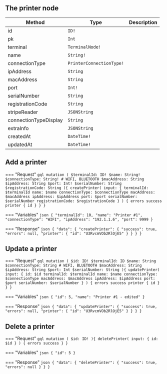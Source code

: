 ## The printer node

| Method                | Type                     | Description |
| --------------------- | ------------------------ | ----------- |
| id                    | `ID!`                    |
| pk                    | `Int`                    |
| terminal              | `TerminalNode!`          |
| name                  | `String!`                |
| connectionType        | `PrinterConnectionType!` |
| ipAddress             | `String`                 |
| macAddress            | `String`                 |
| port                  | `Int!`                   |
| serialNumber          | `String`                 |
| registrationCode      | `String`                 |
| stripeReader          | `JSONString`             |
| connectionTypeDisplay | `String`                 |
| extraInfo             | `JSONString`             |
| createdAt             | `DateTime!`              |
| updatedAt             | `DateTime!`              |



## Add a printer

=== "Request"
    ```gql
    mutation (
      $terminalId: ID!
      $name: String!
      $connectionType: String! # WIFI, BLUETOOTH
      $macAddress: String
      $ipAddress: String
      $port: Int!
      $serialNumber: String
      $registrationCode: String
    ){
      createPrinter(
        input: {
          terminalId: $terminalId
          name: $name
          connectionType: $connectionType
          macAddress: $macAddress
          ipAddress: $ipAddress
          port: $port
          serialNumber: $serialNumber
          registrationCode: $registrationCode
        }
      ) {
        errors
        success
        printer {
          id
        }
      }
    }
    ```

=== "Variables"
    ```json
    {
      "terminalId": 10,
      "name": "Printer #1",
      "connectionType": "WIFI",
      "ipAddress": "192.1.1.6",
      "port": 9999
    }
    ```

=== "Response"
    ```json
    {
        "data": {
            "createPrinter": {
                "success": true,
                "errors": null,
                "printer": {
                  "id": "U3RvcmVOb2RlOjE5"
                }
            }
        }
    }
    ```


## Update a printer

=== "Request"
    ```gql
    mutation (
      $id: ID!
      $terminalId: ID
      $name: String
      $connectionType: String # WIFI, BLUETOOTH
      $macAddress: String
      $ipAddress: String
      $port: Int
      $serialNumber: String
    ){
      updatePrinter(
        input: {
          id: $id
          terminalId: $terminalId
          name: $name
          connectionType: $connectionType
          macAddress: $macAddress
          ipAddress: $ipAddress
          port: $port
          serialNumber: $serialNumber
        }
      ) {
        errors
        success
        printer {
          id
        }
      }
    }
    ```

=== "Variables"
    ```json
    {
      "id": 5,
      "name": "Printer #1 - edited"
    }
    ```

=== "Response"
    ```json
    {
        "data": {
            "updatePrinter": {
                "success": true,
                "errors": null,
                "printer": {
                  "id": "U3RvcmVOb2RlOjE5"
                }
            }
        }
    }
    ```


## Delete a printer

=== "Request"
    ```gql
    mutation (
      $id: ID!
    ){
      deletePrinter(
        input: {
          id: $id
        }
      ) {
        errors
        success
      }
    }
    ```

=== "Variables"
    ```json
    {
      "id": 5
    }
    ```

=== "Response"
    ```json
    {
        "data": {
            "deletePrinter": {
                "success": true,
                "errors": null
            }
        }
    }
    ```
